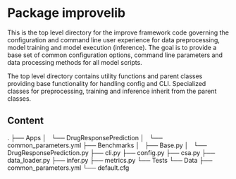 # Package improvelib

This is the top level directory for the improve framework code governing the configuration and command line user experience for data preprocessing, model training and model execution (inference). The goal is to provide a base set of common configuration options, command line parameters and data processing methods for all model scripts. 

The top level directory contains utility functions and parent classes providing base functionality for handling config and CLI. Specialized classes for preprocessing, training and inference inherit from the parent classes.


## Content

.
├── Apps
│   └── DrugResponsePrediction
│       └── common_parameters.yml
├── Benchmarks
│   ├── Base.py
│   └── DrugResponsePrediction.py
├── cli.py
├── config.py
├── csa.py
├── data_loader.py
├── infer.py
├── metrics.py
└── Tests
    └── Data
        ├── common_parameters.yml
        └── default.cfg






